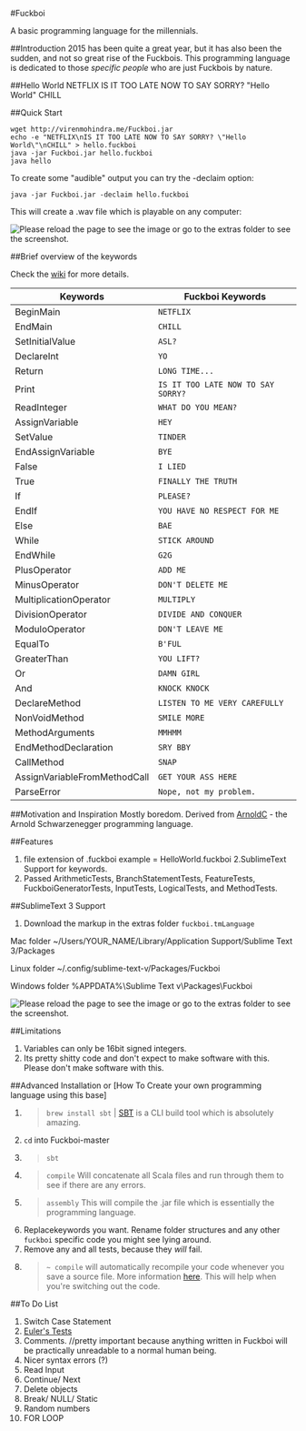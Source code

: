 #Fuckboi

A basic programming language for the millennials.

##Introduction
2015 has been quite a great year, but it has also been the sudden, and not so great rise of the Fuckbois. This programming language is dedicated to those *specific people* who are just Fuckbois by nature.

##Hello World
	NETFLIX
	IS IT TOO LATE NOW TO SAY SORRY? "Hello World"
	CHILL

##Quick Start

	wget http://virenmohindra.me/Fuckboi.jar
	echo -e "NETFLIX\nIS IT TOO LATE NOW TO SAY SORRY? \"Hello World\"\nCHILL" > hello.fuckboi
	java -jar Fuckboi.jar hello.fuckboi
	java hello

To create some "audible" output you can try the -declaim option:

	java -jar Fuckboi.jar -declaim hello.fuckboi

This will create a .wav file which is playable on any computer:

![Please reload the page to see the image or go to the extras folder to see the screenshot.](https://github.com/VirenMohindra/Fuckboi/blob/master/extras/audible.png "Supports Audible Input")

##Brief overview of the keywords

Check the [wiki](https://github.com/VirenMohindra/Fuckboi/wiki) for more details.

Keywords 						| Fuckboi Keywords
--------------------------------|------------------------------------------------------
BeginMain                       | `NETFLIX`
EndMain                         | `CHILL`
SetInitialValue                 | `ASL?`
DeclareInt                      | `YO`
Return                          | `LONG TIME...`
Print                           | `IS IT TOO LATE NOW TO SAY SORRY?`
ReadInteger                     | `WHAT DO YOU MEAN?`
AssignVariable                  | `HEY`
SetValue                        | `TINDER`
EndAssignVariable               | `BYE`
False	                        | `I LIED`
True                            | `FINALLY THE TRUTH`
If                              | `PLEASE?`
EndIf                           | `YOU HAVE NO RESPECT FOR ME`
Else                            | `BAE`
While                           | `STICK AROUND`
EndWhile                        | `G2G` 
PlusOperator                    | `ADD ME`
MinusOperator                   | `DON'T DELETE ME`
MultiplicationOperator          | `MULTIPLY`
DivisionOperator                | `DIVIDE AND CONQUER`
ModuloOperator                  | `DON'T LEAVE ME`
EqualTo                         | `B'FUL`
GreaterThan                     | `YOU LIFT?`
Or                              | `DAMN GIRL`
And                             | `KNOCK KNOCK`
DeclareMethod                   | `LISTEN TO ME VERY CAREFULLY`
NonVoidMethod                   | `SMILE MORE`
MethodArguments                 | `MMHMM`
EndMethodDeclaration            | `SRY BBY`
CallMethod                      | `SNAP`
AssignVariableFromMethodCall    | `GET YOUR ASS HERE`
ParseError                      | `Nope, not my problem.`

##Motivation and Inspiration
Mostly boredom. Derived from [ArnoldC](https://github.com/lhartikk/ArnoldC) - the Arnold Schwarzenegger programming language.

##Features
1. file extension of .fuckboi
	example = HelloWorld.fuckboi
2.SublimeText Support for keywords.
3. Passed ArithmeticTests, BranchStatementTests, FeatureTests, FuckboiGeneratorTests, InputTests, LogicalTests, and MethodTests.

##SublimeText 3 Support
1. Download the markup in the extras folder `fuckboi.tmLanguage`

Mac folder
~/Users/YOUR_NAME/Library/Application Support/Sublime Text 3/Packages

Linux folder
~/.config/sublime-text-v/Packages/Fuckboi

Windows folder
%APPDATA%\Sublime Text v\Packages\Fuckboi

![Please reload the page to see the image or go to the extras folder to see the screenshot.](https://github.com/VirenMohindra/Fuckboi/blob/master/extras/syntax_highlighting.png "Syntax Highlighting FTW!")

##Limitations
1. Variables can only be 16bit signed integers.
2. Its pretty shitty code and don't expect to make software with this. Please don't make software with this.

##Advanced Installation or [How To Create your own programming language using this base]
1. > `brew install sbt` | [SBT](http://www.scala-sbt.org/download.html) is a CLI build tool which is absolutely amazing.
2. `cd` into Fuckboi-master
3. > `sbt` 
4. > `compile` Will concatenate all Scala files and run through them to see if there are any errors.
5. > `assembly` This will compile the .jar file which is essentially the programming language.
6. Replacekeywords you want. Rename folder structures and any other `fuckboi` specific code you might see lying around.
7. Remove any and all tests, because they *will* fail. 
7. > `~ compile` will automatically recompile your code whenever you save a source file. More information [here](http://www.scala-sbt.org/0.13/tutorial/Running.html). This will help when you're switching out the code.

##To Do List
1. Switch Case Statement
2. [Euler's Tests](https://projecteuler.net/)
3. Comments. //pretty important because anything written in Fuckboi will be practically unreadable to a normal human being.
4. Nicer syntax errors (?)
5. Read Input
6. Continue/ Next
7. Delete objects
8. Break/ NULL/ Static
9. Random numbers
10. FOR LOOP